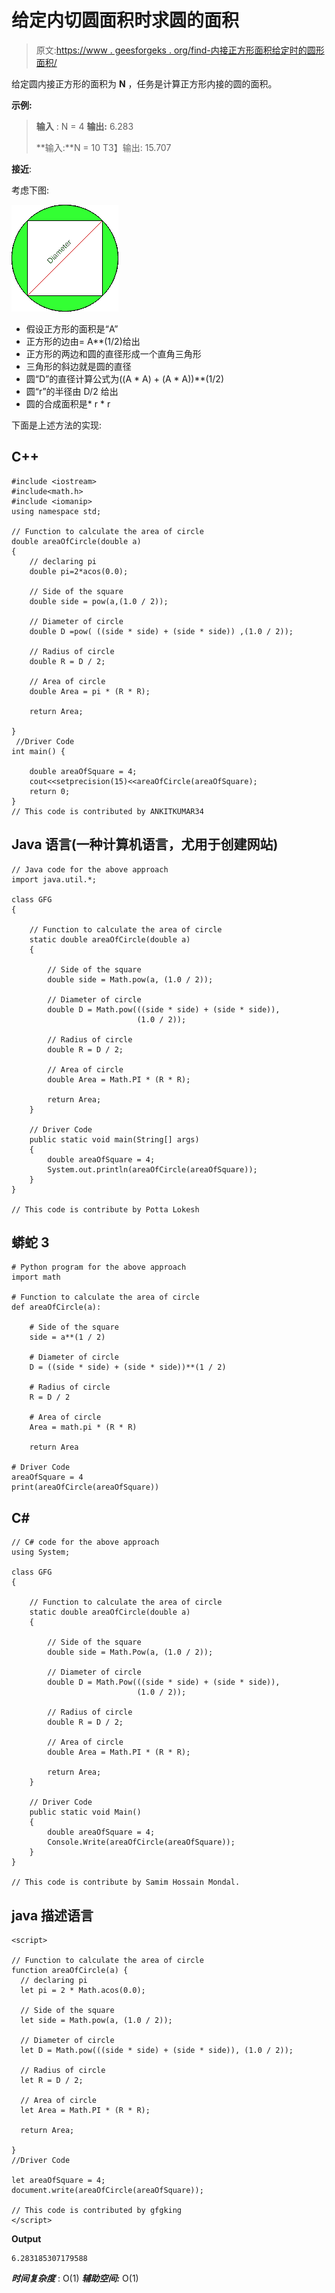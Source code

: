 # 给定内切圆面积时求圆的面积

> 原文:[https://www . geesforgeks . org/find-内接正方形面积给定时的圆形面积/](https://www.geeksforgeeks.org/find-area-of-the-circle-when-the-area-of-inscribed-square-is-given/)

给定圆内接正方形的面积为 **N** ，任务是计算正方形内接的圆的面积。

**示例:**

> **输入** : N = 4
> **输出:** 6.283
> 
> **输入:**N = 10
> T3】输出: 15.707

**接近**:

考虑下图:

![](img/8e65ca335136c2c09f00f688467202a7.png)

*   假设正方形的面积是“A”
*   正方形的边由= A**(1/2)给出
*   正方形的两边和圆的直径形成一个直角三角形
*   三角形的斜边就是圆的直径
*   圆“D”的直径计算公式为((A * A) + (A * A))**(1/2)
*   圆“r”的半径由 D/2 给出
*   圆的合成面积是* r * r

下面是上述方法的实现:

## C++

```
#include <iostream>
#include<math.h>
#include <iomanip>
using namespace std;

// Function to calculate the area of circle
double areaOfCircle(double a)
{
    // declaring pi
    double pi=2*acos(0.0);

    // Side of the square
    double side = pow(a,(1.0 / 2));

    // Diameter of circle
    double D =pow( ((side * side) + (side * side)) ,(1.0 / 2));

    // Radius of circle
    double R = D / 2;

    // Area of circle
    double Area = pi * (R * R);

    return Area;

}
 //Driver Code
int main() {

    double areaOfSquare = 4;
    cout<<setprecision(15)<<areaOfCircle(areaOfSquare);
    return 0;
}
// This code is contributed by ANKITKUMAR34
```

## Java 语言(一种计算机语言，尤用于创建网站)

```
// Java code for the above approach
import java.util.*;

class GFG
{

    // Function to calculate the area of circle
    static double areaOfCircle(double a)
    {

        // Side of the square
        double side = Math.pow(a, (1.0 / 2));

        // Diameter of circle
        double D = Math.pow(((side * side) + (side * side)),
                            (1.0 / 2));

        // Radius of circle
        double R = D / 2;

        // Area of circle
        double Area = Math.PI * (R * R);

        return Area;
    }

    // Driver Code
    public static void main(String[] args)
    {
        double areaOfSquare = 4;
        System.out.println(areaOfCircle(areaOfSquare));
    }
}

// This code is contribute by Potta Lokesh
```

## 蟒蛇 3

```
# Python program for the above approach
import math

# Function to calculate the area of circle
def areaOfCircle(a):

    # Side of the square
    side = a**(1 / 2)

    # Diameter of circle
    D = ((side * side) + (side * side))**(1 / 2)

    # Radius of circle
    R = D / 2

    # Area of circle
    Area = math.pi * (R * R)

    return Area

# Driver Code
areaOfSquare = 4
print(areaOfCircle(areaOfSquare))
```

## C#

```
// C# code for the above approach
using System;

class GFG
{

    // Function to calculate the area of circle
    static double areaOfCircle(double a)
    {

        // Side of the square
        double side = Math.Pow(a, (1.0 / 2));

        // Diameter of circle
        double D = Math.Pow(((side * side) + (side * side)),
                            (1.0 / 2));

        // Radius of circle
        double R = D / 2;

        // Area of circle
        double Area = Math.PI * (R * R);

        return Area;
    }

    // Driver Code
    public static void Main()
    {
        double areaOfSquare = 4;
        Console.Write(areaOfCircle(areaOfSquare));
    }
}

// This code is contribute by Samim Hossain Mondal.
```

## java 描述语言

```
<script>

// Function to calculate the area of circle
function areaOfCircle(a) {
  // declaring pi
  let pi = 2 * Math.acos(0.0);

  // Side of the square
  let side = Math.pow(a, (1.0 / 2));

  // Diameter of circle
  let D = Math.pow(((side * side) + (side * side)), (1.0 / 2));

  // Radius of circle
  let R = D / 2;

  // Area of circle
  let Area = Math.PI * (R * R);

  return Area;

}
//Driver Code

let areaOfSquare = 4;
document.write(areaOfCircle(areaOfSquare));

// This code is contributed by gfgking
</script>
```

**Output**

```
6.283185307179588
```

***时间复杂度*** : O(1)
***辅助空间:*** O(1)